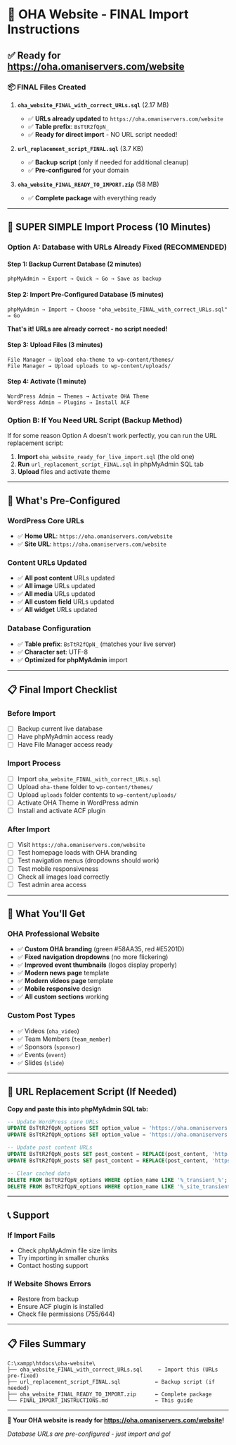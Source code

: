 # 🎯 OHA Website - FINAL Import Instructions

## ✅ Ready for https://oha.omaniservers.com/website

### **📦 FINAL Files Created**

1. **`oha_website_FINAL_with_correct_URLs.sql`** (2.17 MB)
   - ✅ **URLs already updated** to `https://oha.omaniservers.com/website`
   - ✅ **Table prefix**: `BsTtR2fQpN_`
   - ✅ **Ready for direct import** - NO URL script needed!

2. **`url_replacement_script_FINAL.sql`** (3.7 KB)
   - ✅ **Backup script** (only if needed for additional cleanup)
   - ✅ **Pre-configured** for your domain

3. **`oha_website_FINAL_READY_TO_IMPORT.zip`** (58 MB)
   - ✅ **Complete package** with everything ready

---

## 🚀 SUPER SIMPLE Import Process (10 Minutes)

### **Option A: Database with URLs Already Fixed (RECOMMENDED)**

#### **Step 1: Backup Current Database** (2 minutes)
```
phpMyAdmin → Export → Quick → Go → Save as backup
```

#### **Step 2: Import Pre-Configured Database** (5 minutes)
```
phpMyAdmin → Import → Choose "oha_website_FINAL_with_correct_URLs.sql" → Go
```
**That's it! URLs are already correct - no script needed!**

#### **Step 3: Upload Files** (3 minutes)
```
File Manager → Upload oha-theme to wp-content/themes/
File Manager → Upload uploads to wp-content/uploads/
```

#### **Step 4: Activate** (1 minute)
```
WordPress Admin → Themes → Activate OHA Theme
WordPress Admin → Plugins → Install ACF
```

### **Option B: If You Need URL Script (Backup Method)**

If for some reason Option A doesn't work perfectly, you can run the URL replacement script:

1. **Import** `oha_website_ready_for_live_import.sql` (the old one)
2. **Run** `url_replacement_script_FINAL.sql` in phpMyAdmin SQL tab
3. **Upload** files and activate theme

---

## 🎯 What's Pre-Configured

### **WordPress Core URLs**
- ✅ **Home URL**: `https://oha.omaniservers.com/website`
- ✅ **Site URL**: `https://oha.omaniservers.com/website`

### **Content URLs Updated**
- ✅ **All post content** URLs updated
- ✅ **All image** URLs updated
- ✅ **All media** URLs updated
- ✅ **All custom field** URLs updated
- ✅ **All widget** URLs updated

### **Database Configuration**
- ✅ **Table prefix**: `BsTtR2fQpN_` (matches your live server)
- ✅ **Character set**: UTF-8
- ✅ **Optimized for phpMyAdmin** import

---

## 📋 Final Import Checklist

### **Before Import**
- [ ] Backup current live database
- [ ] Have phpMyAdmin access ready
- [ ] Have File Manager access ready

### **Import Process**
- [ ] Import `oha_website_FINAL_with_correct_URLs.sql`
- [ ] Upload `oha-theme` folder to `wp-content/themes/`
- [ ] Upload `uploads` folder contents to `wp-content/uploads/`
- [ ] Activate OHA Theme in WordPress admin
- [ ] Install and activate ACF plugin

### **After Import**
- [ ] Visit `https://oha.omaniservers.com/website`
- [ ] Test homepage loads with OHA branding
- [ ] Test navigation menus (dropdowns should work)
- [ ] Test mobile responsiveness
- [ ] Check all images load correctly
- [ ] Test admin area access

---

## 🎨 What You'll Get

### **OHA Professional Website**
- ✅ **Custom OHA branding** (green #58AA35, red #E5201D)
- ✅ **Fixed navigation dropdowns** (no more flickering)
- ✅ **Improved event thumbnails** (logos display properly)
- ✅ **Modern news page** template
- ✅ **Modern videos page** template
- ✅ **Mobile responsive** design
- ✅ **All custom sections** working

### **Custom Post Types**
- ✅ Videos (`oha_video`)
- ✅ Team Members (`team_member`)
- ✅ Sponsors (`sponsor`)
- ✅ Events (`event`)
- ✅ Slides (`slide`)

---

## 🔧 URL Replacement Script (If Needed)

**Copy and paste this into phpMyAdmin SQL tab:**

```sql
-- Update WordPress core URLs
UPDATE BsTtR2fQpN_options SET option_value = 'https://oha.omaniservers.com/website' WHERE option_name = 'home';
UPDATE BsTtR2fQpN_options SET option_value = 'https://oha.omaniservers.com/website' WHERE option_name = 'siteurl';

-- Update post content URLs
UPDATE BsTtR2fQpN_posts SET post_content = REPLACE(post_content, 'http://localhost/oha-website', 'https://oha.omaniservers.com/website');
UPDATE BsTtR2fQpN_posts SET post_content = REPLACE(post_content, 'https://localhost/oha-website', 'https://oha.omaniservers.com/website');

-- Clear cached data
DELETE FROM BsTtR2fQpN_options WHERE option_name LIKE '%_transient_%';
DELETE FROM BsTtR2fQpN_options WHERE option_name LIKE '%_site_transient_%';
```

---

## 📞 Support

### **If Import Fails**
- Check phpMyAdmin file size limits
- Try importing in smaller chunks
- Contact hosting support

### **If Website Shows Errors**
- Restore from backup
- Ensure ACF plugin is installed
- Check file permissions (755/644)

---

## 📋 Files Summary

```
C:\xampp\htdocs\oha-website\
├── oha_website_FINAL_with_correct_URLs.sql     ← Import this (URLs pre-fixed)
├── url_replacement_script_FINAL.sql           ← Backup script (if needed)
├── oha_website_FINAL_READY_TO_IMPORT.zip      ← Complete package
└── FINAL_IMPORT_INSTRUCTIONS.md               ← This guide
```

---

**🎉 Your OHA website is ready for https://oha.omaniservers.com/website!**

*Database URLs are pre-configured - just import and go!* 